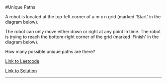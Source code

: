 #Unique Paths

A robot is located at the top-left corner of a m x n grid (marked 'Start' in the diagram below).

The robot can only move either down or right at any point in time. The robot is trying to reach the bottom-right corner of the grid (marked 'Finish' in the diagram below).

How many possible unique paths are there?

[Link to Leetcode](https://leetcode.com/problems/unique-paths/)

[Link to Solution](UniquePaths.java)

----------------------------------------------
